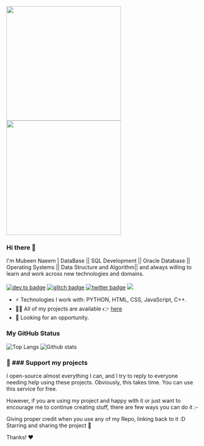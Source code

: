 <img src="https://media.giphy.com/media/p4NLw3I4U0idi/giphy.gif" width="300"> <img src= "https://www.google.com/url?sa=i&url=https%3A%2F%2Fstock.adobe.com%2Fpt%2Fsearch%2Fimages%3Fk%3Dcoder%2520girl&psig=AOvVaw1xBM32qB_O5yuierhFpTVS&ust=1673435431311000&source=images&cd=vfe&ved=0CBEQjhxqFwoTCPifjPruvPwCFQAAAAAdAAAAABAI" width = "300">

### Hi there 👋
I'm Mubeen Naeem | DataBase || SQL Development || Oracle Database || Operating Systems || Data Structure and Algorithm||  and always willing to learn and work across new technologies and domains. <br/> <br/>
[![dev.to badge](https://img.shields.io/badge/linkedin-mubeennaeem-%230177B5?style=flat&logo=linkedin)](https://www.linkedin.com/mubeen-naeem-3431b7140)
[![glitch badge](https://img.shields.io/badge/facebook-MN-%23FF0000?style=flat&logo=facebook)](https://www.facebook.com/mubeenn1)
[![twitter badge](https://img.shields.io/badge/instagram-mubeenn-%23E4415F?style=flat&logo=instagram&logoColor=white)](https://www.instagram.com/mubeenn1)
![](https://komarev.com/ghpvc/?username=iamhimanshu0&color=brightgreen&style=flat)

- ⚡️ Technologies I work with: PYTHON, HTML, CSS, JavaScript, C++.
- 👨‍💻 All of my projects are available 👉  [here](https://github.com/mubeenn1?tab=repositories)
- 👯 Looking for an opportunity.

### My GitHub Status 
![Top Langs](https://github-readme-stats.vercel.app/api/top-langs/?username=mubeenn1) ![Github stats](https://github-readme-stats.vercel.app/api?username=mubeenn1&show_icons=true)

### 💖 ### Support my projects <br>
I open-source almost everything I can, and I try to reply to everyone needing help using these projects. Obviously, this takes time. You can use this service for free.

However, if you are using my project and happy with it or just want to encourage me to continue creating stuff, there are few ways you can do it :-

Giving proper credit when you use any of my Repo, linking back to it :D
Starring and sharing the project 🚀

Thanks! ❤️



<!--




